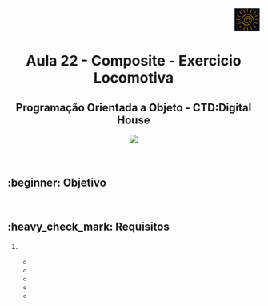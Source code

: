 <div align="right"> <img src="https://github.com/lipollis/Imagens-Git/blob/main/sun%20-%20git.jpg" width="50px"/> </div>

<h1 align="center"> Aula 22 - Composite - Exercicio Locomotiva </h1>
<h2 align="center"> Programação Orientada a Objeto - CTD:Digital House </h2>

<div align="center">
  <img src="https://cdn.jsdelivr.net/gh/devicons/devicon/icons/java/java-original-wordmark.svg" width="70px"/>
  <br>
  <br>
 </div> 

<br>
<h2>:beginner: Objetivo</h2>

<p align="justify"></p>

<br>
<h2>:heavy_check_mark: Requisitos </h2>

<ol>
  <li>  </li>
    <ul>
      <li></li>
      <li></li>
      <li> </li>
      <li></li>
      <li></li>
  </ul>
</ol>
